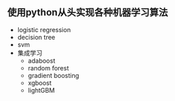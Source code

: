 ## 使用python从头实现各种机器学习算法
- logistic regression
- decision tree
- svm
- 集成学习
	- adaboost
	- random forest
	- gradient boosting
	- xgboost
	- lightGBM